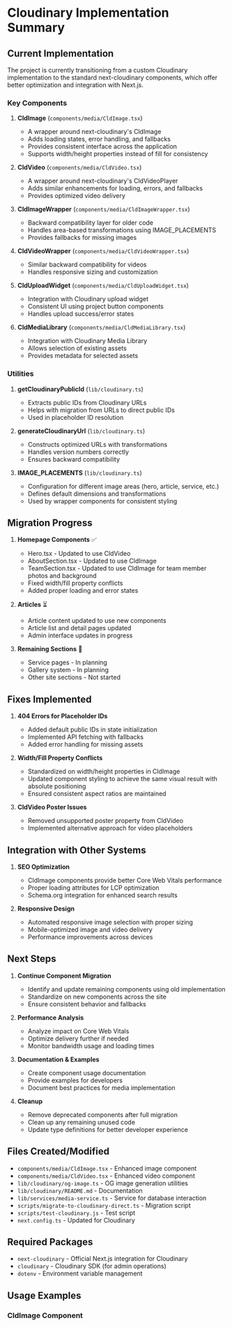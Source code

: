 # Cloudinary Implementation Summary

## Current Implementation

The project is currently transitioning from a custom Cloudinary implementation to the standard next-cloudinary components, which offer better optimization and integration with Next.js.

### Key Components

1. **CldImage** (`components/media/CldImage.tsx`)
   - A wrapper around next-cloudinary's CldImage
   - Adds loading states, error handling, and fallbacks
   - Provides consistent interface across the application
   - Supports width/height properties instead of fill for consistency

2. **CldVideo** (`components/media/CldVideo.tsx`)
   - A wrapper around next-cloudinary's CldVideoPlayer
   - Adds similar enhancements for loading, errors, and fallbacks
   - Provides optimized video delivery

3. **CldImageWrapper** (`components/media/CldImageWrapper.tsx`)
   - Backward compatibility layer for older code
   - Handles area-based transformations using IMAGE_PLACEMENTS
   - Provides fallbacks for missing images

4. **CldVideoWrapper** (`components/media/CldVideoWrapper.tsx`)
   - Similar backward compatibility for videos
   - Handles responsive sizing and customization

5. **CldUploadWidget** (`components/media/CldUploadWidget.tsx`)
   - Integration with Cloudinary upload widget
   - Consistent UI using project button components
   - Handles upload success/error states

6. **CldMediaLibrary** (`components/media/CldMediaLibrary.tsx`)
   - Integration with Cloudinary Media Library
   - Allows selection of existing assets
   - Provides metadata for selected assets

### Utilities

1. **getCloudinaryPublicId** (`lib/cloudinary.ts`)
   - Extracts public IDs from Cloudinary URLs
   - Helps with migration from URLs to direct public IDs
   - Used in placeholder ID resolution

2. **generateCloudinaryUrl** (`lib/cloudinary.ts`)
   - Constructs optimized URLs with transformations
   - Handles version numbers correctly
   - Ensures backward compatibility

3. **IMAGE_PLACEMENTS** (`lib/cloudinary.ts`)
   - Configuration for different image areas (hero, article, service, etc.)
   - Defines default dimensions and transformations
   - Used by wrapper components for consistent styling

## Migration Progress

1. **Homepage Components** ✅
   - Hero.tsx - Updated to use CldVideo
   - AboutSection.tsx - Updated to use CldImage
   - TeamSection.tsx - Updated to use CldImage for team member photos and background
   - Fixed width/fill property conflicts
   - Added proper loading and error states

2. **Articles** ⏳
   - Article content updated to use new components
   - Article list and detail pages updated
   - Admin interface updates in progress

3. **Remaining Sections** 🔄
   - Service pages - In planning
   - Gallery system - In planning
   - Other site sections - Not started

## Fixes Implemented

1. **404 Errors for Placeholder IDs**
   - Added default public IDs in state initialization
   - Implemented API fetching with fallbacks
   - Added error handling for missing assets

2. **Width/Fill Property Conflicts**
   - Standardized on width/height properties in CldImage
   - Updated component styling to achieve the same visual result with absolute positioning
   - Ensured consistent aspect ratios are maintained

3. **CldVideo Poster Issues**
   - Removed unsupported poster property from CldVideo
   - Implemented alternative approach for video placeholders

## Integration with Other Systems

1. **SEO Optimization**
   - CldImage components provide better Core Web Vitals performance
   - Proper loading attributes for LCP optimization
   - Schema.org integration for enhanced search results

2. **Responsive Design**
   - Automated responsive image selection with proper sizing
   - Mobile-optimized image and video delivery
   - Performance improvements across devices

## Next Steps

1. **Continue Component Migration**
   - Identify and update remaining components using old implementation
   - Standardize on new components across the site
   - Ensure consistent behavior and fallbacks

2. **Performance Analysis**
   - Analyze impact on Core Web Vitals
   - Optimize delivery further if needed
   - Monitor bandwidth usage and loading times

3. **Documentation & Examples**
   - Create component usage documentation
   - Provide examples for developers
   - Document best practices for media implementation

4. **Cleanup**
   - Remove deprecated components after full migration
   - Clean up any remaining unused code
   - Update type definitions for better developer experience

## Files Created/Modified

- `components/media/CldImage.tsx` - Enhanced image component
- `components/media/CldVideo.tsx` - Enhanced video component
- `lib/cloudinary/og-image.ts` - OG image generation utilities
- `lib/cloudinary/README.md` - Documentation
- `lib/services/media-service.ts` - Service for database interaction
- `scripts/migrate-to-cloudinary-direct.ts` - Migration script
- `scripts/test-cloudinary.js` - Test script
- `next.config.ts` - Updated for Cloudinary

## Required Packages

- `next-cloudinary` - Official Next.js integration for Cloudinary
- `cloudinary` - Cloudinary SDK (for admin operations)
- `dotenv` - Environment variable management

## Usage Examples

### CldImage Component

```